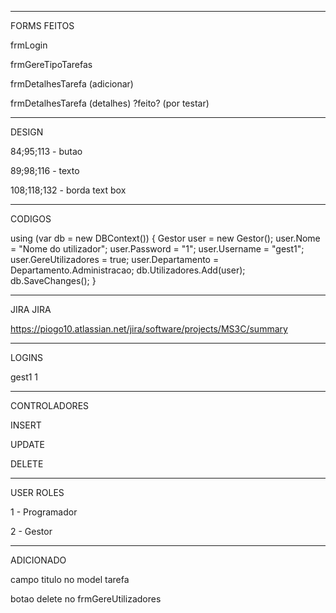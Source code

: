 ---------------------------------------------------------------------------------------------------
FORMS FEITOS

frmLogin

frmGereTipoTarefas

frmDetalhesTarefa (adicionar)

frmDetalhesTarefa (detalhes) ?feito? (por testar)

---------------------------------------------------------------------------------------------------
DESIGN

84;95;113  -  butao

89;98;116  -  texto

108;118;132  -  borda text box

---------------------------------------------------------------------------------------------------
CODIGOS

using (var db = new DBContext())
{
    Gestor user = new Gestor();
    user.Nome = "Nome do utilizador";
    user.Password = "1";
    user.Username = "gest1";
    user.GereUtilizadores = true;
    user.Departamento = Departamento.Administracao;
    db.Utilizadores.Add(user);
    db.SaveChanges();
}

---------------------------------------------------------------------------------------------------
JIRA JIRA

https://piogo10.atlassian.net/jira/software/projects/MS3C/summary

---------------------------------------------------------------------------------------------------
LOGINS

gest1
1

---------------------------------------------------------------------------------------------------
CONTROLADORES

INSERT

UPDATE

DELETE

---------------------------------------------------------------------------------------------------
USER ROLES

1 - Programador

2 - Gestor

---------------------------------------------------------------------------------------------------
ADICIONADO

campo titulo no model tarefa

botao delete no frmGereUtilizadores
